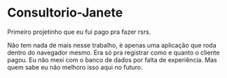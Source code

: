 # Consultorio-Janete

Primeiro projetinho que eu fui pago pra fazer rsrs.

Não tem nada de mais nesse trabalho, é apenas uma aplicação que roda dentro do navegador mesmo. 
Era só pra registrar como e quanto o cliente pagou. Eu não mexi com o banco de dados por falta de experiência.
Mas quem sabe eu não melhoro isso aqui no futuro.
